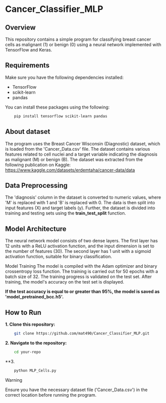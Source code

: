 # Cancer_Classifier_MLP

## Overview
This repository contains a simple program for classifying breast cancer cells as malignant (1) or benign (0) using a neural network implemented with TensorFlow and Keras.

## Requirements
Make sure you have the following dependencies installed:

+ TensorFlow
+ scikit-learn
+ pandas

You can install these packages using the following:
 ```bash
     pip install tensorflow scikit-learn pandas
 ```

## About dataset 
The program uses the Breast Cancer Wisconsin (Diagnostic) dataset, which is loaded from the 'Cancer_Data.csv' file. The dataset contains various features related to cell nuclei and a target variable indicating the diagnosis as malignant (M) or benign (B).
The dataset was extracted from the following publication on Kaggle: https://www.kaggle.com/datasets/erdemtaha/cancer-data/data

## Data Preprocessing
The 'diagnosis' column in the dataset is converted to numeric values, where 'M' is replaced with 1 and 'B' is replaced with 0. The data is then split into input features (X) and target labels (y). Further, the dataset is divided into training and testing sets using the **train_test_split** function.

## Model Architecture
The neural network model consists of two dense layers. The first layer has 12 units with a ReLU activation function, and the input dimension is set to the number of features (30). The second layer has 1 unit with a sigmoid activation function, suitable for binary classification.

Model Training
The model is compiled with the Adam optimizer and binary crossentropy loss function. The training is carried out for 50 epochs with a batch size of 32. The training progress is validated on the test set. After training, the model's accuracy on the test set is displayed.

**If the test accuracy is equal to or greater than 95%, the model is saved as 'model_pretrained_bcc.h5'.**

## How to Run
**1. Clone this repository:**
 ```bash
     git clone https://github.com/mat490/Cancer_Classifier_MLP.git
 ```
**2. Navigate to the repository:**
 ```bash
     cd your-repo
 ```
**3. 
 ```bash
     python MLP_Cells.py
 ```

> [!WARNING]
> Ensure you have the necessary dataset file ('Cancer_Data.csv') in the correct location before running the program.
